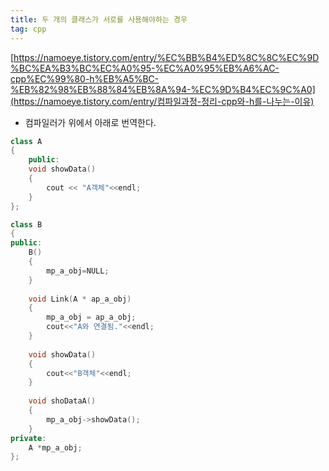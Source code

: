 ```yaml
---
title: 두 개의 클래스가 서로를 사용해야하는 경우
tag: cpp
---
```




[https://namoeye.tistory.com/entry/%EC%BB%B4%ED%8C%8C%EC%9D%BC%EA%B3%BC%EC%A0%95-%EC%A0%95%EB%A6%AC-cpp%EC%99%80-h%EB%A5%BC-%EB%82%98%EB%88%84%EB%8A%94-%EC%9D%B4%EC%9C%A0](https://namoeye.tistory.com/entry/컴파일과정-정리-cpp와-h를-나누는-이유)

+ 컴파일러가 위에서 아래로 번역한다.

```cpp
class A
{
    public:
    void showData()
    {
        cout << "A객체"<<endl;
    }
};

class B
{
public:
	B()
    {
        mp_a_obj=NULL;
    }
    
    void Link(A * ap_a_obj)
    {
        mp_a_obj = ap_a_obj;
        cout<<"A와 연결됨."<<endl;
    }
   
    void showData()
    {
        cout<<"B객체"<<endl;
    }
    
    void shoDataA()
    {
        mp_a_obj->showData();
    }
private:
    A *mp_a_obj;
};


```

